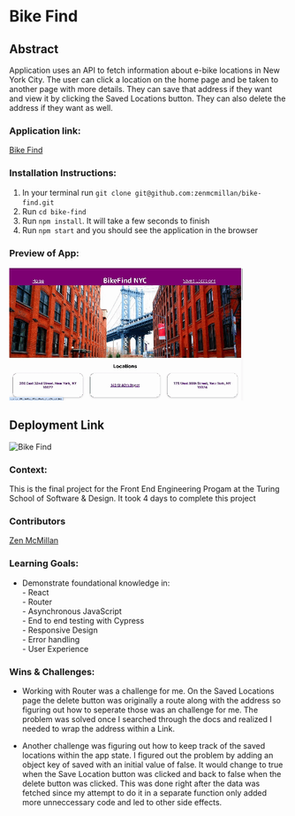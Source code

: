 # Bike Find

## Abstract

Application uses an API to fetch information about e-bike locations in New York City. The user can click a location on the home page and be taken to another page with more details. They can save that address if they want and view it by clicking the Saved Locations button. They can also delete the address if they want as well.

### Application link:

[Bike Find](https://github.com/zenmcmillan/bike-find)

### Installation Instructions: 

1. In your terminal run `git clone git@github.com:zenmcmillan/bike-find.git`
2. Run `cd bike-find`
3. Run `npm install`. It will take a few seconds to finish
4. Run `npm start` and you should see the application in the browser

### Preview of App:

![Bike Find](Bike-Find.gif)

## Deployment Link

![Bike Find](https://bike-find-7944rl3f0-zen-mcmillans-projects.vercel.app/)

### Context:

This is the final project for the Front End Engineering Progam at the Turing School of Software & Design. It took 4 days to complete this project

### Contributors

[Zen McMillan](https://github.com/zenmcmillan)

### Learning Goals:

* Demonstrate foundational knowledge in:  
\- React  
\- Router   
\- Asynchronous JavaScript   
\- End to end testing with Cypress   
\- Responsive Design   
\- Error handling  
\- User Experience

### Wins & Challenges:

* Working with Router was a challenge for me. On the Saved Locations page the delete button was originally a route along with the address so figuring out how to seperate those was an challenge for me. The problem was solved once I searched through the docs and realized I needed to wrap the address within a Link.

* Another challenge was figuring out how to keep track of the saved locations within the app state.  I figured out the problem by adding an object key of saved with an initial value of false. It would change to true when the Save Location button was clicked and back to false when the delete button was clicked. This was done right after the data was fetched since my attempt to do it in a separate function only added more unneccessary code and led to other side effects.




